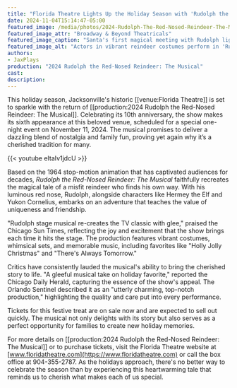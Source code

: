 ```yaml
---
title: "Florida Theatre Lights Up the Holiday Season with 'Rudolph the Red-Nosed Reindeer: The Musical'"
date: 2024-11-04T15:14:47-05:00
featured_image: /media/photos/2024-Rudolph-The-Red-Nosed-Reindeer-The-Musical-01.webp
featured_image_attr: "Broadway & Beyond Theatricals"
featured_image_caption: "Santa's first magical meeting with Rudolph lights up the stage at 'Rudolph the Red-Nosed Reindeer: The Musical.'"
featured_image_alt: "Actors in vibrant reindeer costumes perform in 'Rudolph the Red-Nosed Reindeer: The Musical,' featuring Rudolph in front, a puppeteer guiding a young reindeer, and a jovial Santa Claus in a red and black suit, all set against a whimsical, colorful backdrop of the North Pole."
authors: 
- JaxPlays
production: "2024 Rudolph the Red-Nosed Reindeer: The Musical"
cast: 
description:
---
```

This holiday season, Jacksonville's historic [[venue:Florida Theatre]] is set to sparkle with the return of [[production:2024 Rudolph the Red-Nosed Reindeer: The Musical]]. Celebrating its 10th anniversary, the show makes its sixth appearance at this beloved venue, scheduled for a special one-night event on November 11, 2024. The musical promises to deliver a dazzling blend of nostalgia and family fun, proving yet again why it’s a cherished tradition for many.<!--more-->

{{< youtube eItaIv1jdcU >}}

Based on the 1964 stop-motion animation that has captivated audiences for decades, *Rudolph the Red-Nosed Reindeer: The Musical* faithfully recreates the magical tale of a misfit reindeer who finds his own way. With his luminous red nose, Rudolph, alongside characters like Hermey the Elf and Yukon Cornelius, embarks on an adventure that teaches the value of uniqueness and friendship.

"Rudolph stage musical re-creates the TV classic with glee," praised the Chicago Sun Times, reflecting the joy and excitement that the show brings each time it hits the stage. The production features vibrant costumes, whimsical sets, and memorable music, including favorites like "Holly Jolly Christmas" and "There's Always Tomorrow."

Critics have consistently lauded the musical's ability to bring the cherished story to life. "A gleeful musical take on holiday favorite," reported the Chicago Daily Herald, capturing the essence of the show's appeal. The Orlando Sentinel described it as an "utterly charming, top-notch production," highlighting the quality and care put into every performance.

Tickets for this festive treat are on sale now and are expected to sell out quickly. The musical not only delights with its story but also serves as a perfect opportunity for families to create new holiday memories.

For more details on [[production:2024 Rudolph the Red-Nosed Reindeer: The Musical]] or to purchase tickets, visit the Florida Theatre website at [www.floridatheatre.com](https://www.floridatheatre.com) or call the box office at 904-355-2787. As the holidays approach, there's no better way to celebrate the season than by experiencing this heartwarming tale that reminds us to cherish what makes each of us special.